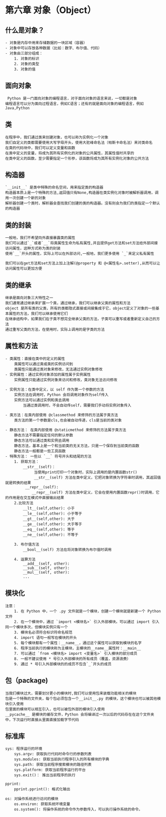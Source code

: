 # 第六章 对象（Object）

## 什么是对象？
	- 对象是内存中用来存储数据的一块区域（容器）
	- 对象中可以存放各种数据（比如：数字、布尔值、代码）
	- 对象由三部分组成：
		1. 对象的标识
		2. 对象的类型
		3. 对象的值

## 面向对象
	 Python 是一门面向对象的编程语言，对于面向对象的语言来说，一切都是对象
	编程语言可以分为面向过程语言，例如C语言；还有的就是面向对象的编程语言，例如Java,Python

## 类
	在程序中，我们通过类来创建对象，也可以称为实例化一个对象
	我们自定义的类都需要使用大写字母开头，使用大驼峰命名法（帕斯卡命名法）来对类命名
	在类的代码块中，我们可以定义变量和函数
	在类中定义的变量，将成为其所有实例化的对象的公共属性，其属性值时共享的
	在类中定义的函数，至少需要指定一个形参，该函数将成为其所有实例化对象的公共方法

## 构造器
	`__init__` 是类中特殊的命名空间，用来指定类的构造器
	构造器本质上是一个特殊的方法,返回值只有None,构造器在类实例化对象时被解析器调用，调用一次创建一个新的对象
	解析器创建一个类时，解析器会查找我们创建的类的构造器。没有则会为我们的类指定一个默认的构造器

## 类的封装

	一般地，我们不希望向外直接暴露类的属性
	我们可以通过`_`或者`__`将类属性生命为私有属性,并且提供get方法和set方法给外部间接访问属性，这种方式称为类的封装
	使用`__`开头的属性，实际上可以在外部访问,一般地，我们更多使用 `_`来定义私有属性

	我们可以在get方法和set方法上加上注解(@property 和 @<属性名>.setter),从而可以让访问属性可以更加方便


## 类的继承
	继承是面向对象三大特性之一
	我们通常通过继承来扩展一个类，通过继承，我们可以继承父类的属性和方法
	object 是所有类的父类，所有的类都隐式直接或间接集成于它，object定义了对象的一些基本属性的方法，我们可以继承使用它们
	在继承结构中，如果我们在子类不想完全继承父类的方法，子类可以重写或者重新定义自己的方法
	通过重写父类的方法，在使用时，实际上调用的是字类的方法

## 属性和方法
	- 类属性：直接在类中的定义的属性
		类属性可以通过类或类的实例访问到
		类属性只能通过类对象来修改，无法通过实例对象修改
	- 实例属性：通过实例对象添加的属性属于实例属性
		实例属性只能通过实例对象来访问和修改，类对象无法访问修改

	- 实例方法：在类中定义，以 self 作为第一个参数的方法
		实例方法在调用时，Python 会将调用对象作为self传入
		实例方法可以通过实例和类去调用
			当通过类调用时，不会自动传self，需要我们手动将实例对象传入

	- 类方法：在类内部使用 @classmethod 来修饰的方法属于类方法
		类方法的第一个参数是cls,也会被自动传递，cls是当前的类对象

	- 静态方法： 在类内部使用 @staticmethod 来修饰的方法属于类方法
		静态方法不需要指定任何的默认参数
		静态方法可以通过类和实例去调用
		静态方法，基本上是一个和当前类的无关方法，只是一个保存到当前类的函数
		静态方法一般都是一些工具函数
	- 特殊方法： 一些以 `__` 符号开头和结尾的方法
		1. 获取方法：
			__str__(self)：
				 当使用print打印一个对象时，实际上调用的是内置函数str()
				 __str__(self) 方法在类中定义，它把对象转换为字符串时调用，其返回值就是转换的结果
			 __repr__(self):
		 		__repr__(self) 方法在类中定义，它会在使用内置函数repr()时调用，它的作用是在交互模式中直接输出结果
	 	2.比较方法
	 		__lt__(self,other): 小于
	 		__le__(self,other): 小于等于
	 		__gt__(self,other): 大于
	 		__ge__(self,other): 大于等于
	 		__eq__(self,other): 等于
	 		__ne__(self,other): 不等于

 		3. 布尔值方法
 			__bool__(self) 方法在将对象转换为布尔值时调用

 		4. 运算方法
 			__add__(self, other):
 			__sub__(self, other):
 			__mul__(self, other):
 			...

## 模块化
	注意：
		1. 在 Python 中，一个 .py 文件就是一个模块，创建一个模块就是新建一个 Python 文件
		2. 在一个模块中，通过 `import <模块名>` 引入外部模块。可以通过 import 引入同一个模块多次，但模块实例只有一个
		3. 模块名必须符合标识符命名规范
		4. import 语句一般写在模块的开头
		5. 每个模块都有一个属性：__name__，通过这个属性可以获取到模块的名字
		6. 程序当前执行的模块称为主模块，主模块的__name__属性时：__main__
		7. 可以通过 `from <模块名> import <变量名>` 引入模块的部分成员
		8. 一般不建议使用 * 号引入外部模块的所有成员（覆盖，资源浪费）
		9. 通过 * 号引入外部模块的的成员不包含`_`开头的成员

## 包（package)

	当我们模块过大，需要划分更小的模块时,我们可以使用包来装载功能相关的模块
	包是一个特殊的文件夹，每个包必须包含一个__init__.py 的模块，这个模块也可以被其他模块引入使用
	包里面的模块可以相互引入，也可以被包外部的模块引入使用
	__pycache__ 是模块的缓存文件，Python 会将编译过一次以后的代码存在在这个文件夹中，下次运行时直接从里面直接加载字节代码


## 标准库
	sys: 程序运行的环境
		sys.argv: 获取执行代码时命令行的参数列表
		sys.modules: 获取当前执行程序引入的所有模块的字典
		sys.path: 获取当前程序搜索模块的路径列表
		sys.platform: 获取当前程序运行的平台
		sys.exit()： 推出当前程序的执行

	pprint:
		pprint.pprint(): 格式化输出

	os: 对操作系统进行访问的模块
		os.environ: 获取系统环境变量
		os.system(): 将操作系统的命令作为参数传入，可以执行操作系统的命令，